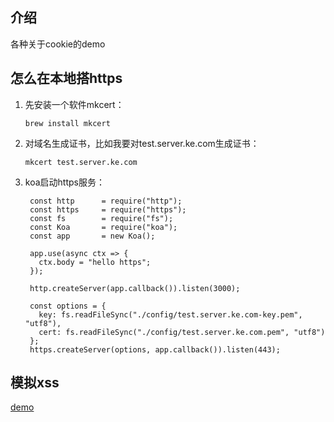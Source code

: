 ## 介绍
各种关于cookie的demo

## 怎么在本地搭https
1. 先安装一个软件mkcert：
   ``` 
   brew install mkcert
   ```

2. 对域名生成证书，比如我要对test.server.ke.com生成证书：
   ```
   mkcert test.server.ke.com
   ```

3. koa启动https服务：
   ```
    const http      = require("http");
    const https     = require("https");
    const fs        = require("fs");
    const Koa       = require("koa");
    const app       = new Koa();

    app.use(async ctx => {
      ctx.body = "hello https";
    });

    http.createServer(app.callback()).listen(3000);

    const options = {
      key: fs.readFileSync("./config/test.server.ke.com-key.pem", "utf8"),
      cert: fs.readFileSync("./config/test.server.ke.com.pem", "utf8")
    };
    https.createServer(options, app.callback()).listen(443);
   ```

## 模拟xss
[demo](/example/xss)


